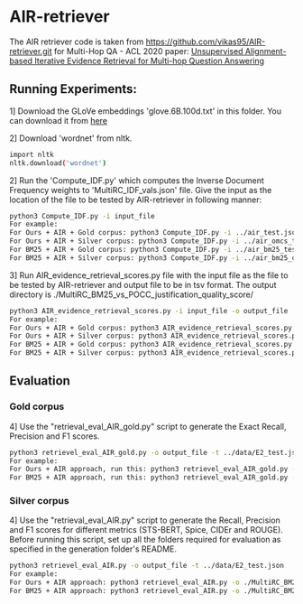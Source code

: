 # AIR-retriever
The AIR retriever code is taken from https://github.com/vikas95/AIR-retriever.git for Multi-Hop QA - ACL 2020 paper: [Unsupervised Alignment-based Iterative Evidence Retrieval for Multi-hop Question Answering](https://arxiv.org/abs/2005.01218)

## Running Experiments:

1] Download the GLoVe embeddings 'glove.6B.100d.txt' in this folder. You can download it from [here](https://www.kaggle.com/danielwillgeorge/glove6b100dtxt)

2] Download 'wordnet' from nltk.
```bash
import nltk
nltk.download('wordnet')
```

2] Run the 'Compute_IDF.py' which computes the Inverse Document Frequency weights to 'MultiRC_IDF_vals.json' file. Give the input as the location of the file to be tested by AIR-retriever in following manner:
```bash
python3 Compute_IDF.py -i input_file
For example: 
For Ours + AIR + Gold corpus: python3 Compute_IDF.py -i ../air_test.json
For Ours + AIR + Silver corpus: python3 Compute_IDF.py -i ../air_omcs_test.json
For BM25 + AIR + Gold corpus: python3 Compute_IDF.py -i ../air_bm25_test.json
For BM25 + AIR + Silver corpus: python3 Compute_IDF.py -i ../air_bm25_omcs_test.json
```

3] Run AIR_evidence_retrieval_scores.py file with the input file as the file to be tested by AIR-retriever and output file to be in tsv format. The output directory is ./MultiRC_BM25_vs_POCC_justification_quality_score/ 
```bash
python3 AIR_evidence_retrieval_scores.py -i input_file -o output_file
For example: 
For Ours + AIR + Gold corpus: python3 AIR_evidence_retrieval_scores.py -i ../air_test.json -o air_test_output.tsv
For Ours + AIR + Silver corpus: python3 AIR_evidence_retrieval_scores.py -i ../air_omcs_test.json -o air_omcs_test_output.tsv
For BM25 + AIR + Gold corpus: python3 AIR_evidence_retrieval_scores.py -i ../air_bm25_test.json -o air_bm25_test_output.tsv
For BM25 + AIR + Silver corpus: python3 AIR_evidence_retrieval_scores.py -i ../air_bm25_omcs_test.json -o air_bm25_omcs_test_output.tsv
```
## Evaluation

### Gold corpus

4] Use the "retrieval_eval_AIR_gold.py" script to generate the Exact Recall, Precision and F1 scores.
```bash
python3 retrievel_eval_AIR_gold.py -o output_file -t ../data/E2_test.json
For example: 
For Ours + AIR approach, run this: python3 retrievel_eval_AIR_gold.py -o ./MultiRC_BM25_vs_POCC_justification_quality_score/air_test_output.tsv -t ../data/E2_test.json
For BM25 + AIR approach, run this: python3 retrievel_eval_AIR_gold.py -o ./MultiRC_BM25_vs_POCC_justification_quality_score/air_bm25_test_output.tsv -t ../data/E2_test.json
```

### Silver corpus

4] Use the "retrieval_eval_AIR.py" script to generate the Recall, Precision and F1 scores for different metrics (STS-BERT, Spice, CIDEr and ROUGE). Before running this script, set up all the folders required for evaluation as specified in the generation folder's README.
```bash
python3 retrievel_eval_AIR.py -o output_file -t ../data/E2_test.json
For example: 
For Ours + AIR approach: python3 retrievel_eval_AIR.py -o ./MultiRC_BM25_vs_POCC_justification_quality_score/air_omcs_test_output.tsv -t ../data/E2_test.json
For BM25 + AIR approach: python3 retrievel_eval_AIR.py -o ./MultiRC_BM25_vs_POCC_justification_quality_score/air_bm25_omcs_test_output.tsv -t ../data/E2_test.json
```
